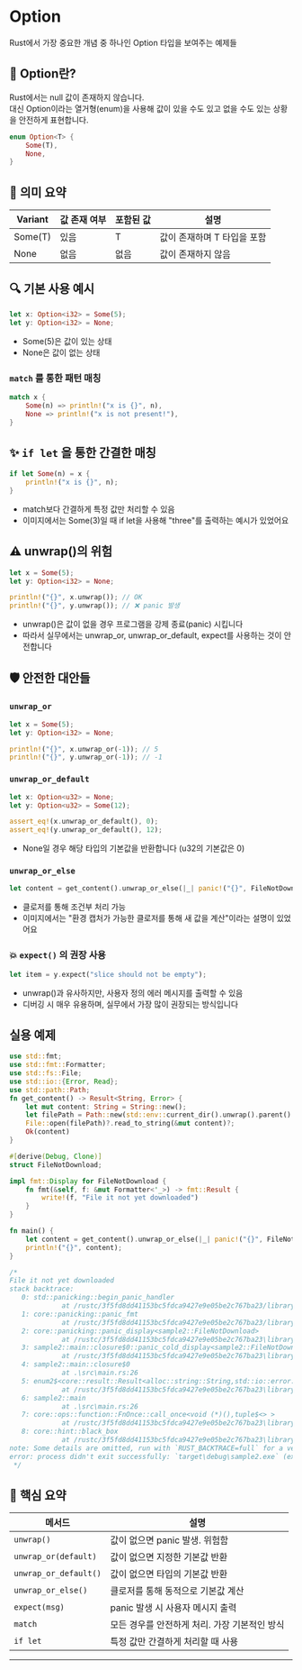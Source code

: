 # Option
Rust에서 가장 중요한 개념 중 하나인 Option<T> 타입을 보여주는 예제들

## 🧠 Option<T>란?
Rust에서는 null 값이 존재하지 않습니다.  
대신 Option<T>이라는 열거형(enum)을 사용해 값이 있을 수도 있고 없을 수도 있는 상황을 안전하게 표현합니다.
```rust
enum Option<T> {
    Some(T),
    None,
}
```

## 📌 의미 요약
| Variant   | 값 존재 여부 | 포함된 값 | 설명                     |
|-----------|--------------|------------|--------------------------|
| Some(T)   | 있음         | T          | 값이 존재하며 T 타입을 포함 |
| None      | 없음         | 없음       | 값이 존재하지 않음         |


## 🔍 기본 사용 예시
```rust
let x: Option<i32> = Some(5);
let y: Option<i32> = None;
```
- Some(5)은 값이 있는 상태
- None은 값이 없는 상태
  
### `match` 를 통한 패턴 매칭
```rust
match x {
    Some(n) => println!("x is {}", n),
    None => println!("x is not present!"),
}
```

## ✨ `if let` 을 통한 간결한 매칭
```rust
if let Some(n) = x {
    println!("x is {}", n);
}
```
- match보다 간결하게 특정 값만 처리할 수 있음
- 이미지에서는 Some(3)일 때 if let을 사용해 "three"를 출력하는 예시가 있었어요

## ⚠️ unwrap()의 위험
```rust
let x = Some(5);
let y: Option<i32> = None;

println!("{}", x.unwrap()); // OK
println!("{}", y.unwrap()); // ❌ panic 발생
```

- unwrap()은 값이 없을 경우 프로그램을 강제 종료(panic) 시킵니다
- 따라서 실무에서는 unwrap_or, unwrap_or_default, expect를 사용하는 것이 안전합니다

## 🛡️ 안전한 대안들

### `unwrap_or`
```rust
let x = Some(5);
let y: Option<i32> = None;

println!("{}", x.unwrap_or(-1)); // 5
println!("{}", y.unwrap_or(-1)); // -1
```

### `unwrap_or_default`
```rust
let x: Option<u32> = None;
let y: Option<u32> = Some(12);

assert_eq!(x.unwrap_or_default(), 0);
assert_eq!(y.unwrap_or_default(), 12);
```
- None일 경우 해당 타입의 기본값을 반환합니다 (u32의 기본값은 0)

### `unwrap_or_else`
```rust
let content = get_content().unwrap_or_else(|_| panic!("{}", FileNotDownload));
```

- 클로저를 통해 조건부 처리 가능
- 이미지에서는 "환경 캡처가 가능한 클로저를 통해 새 값을 계산"이라는 설명이 있었어요

### 💥 `expect()` 의 권장 사용
```rust
let item = y.expect("slice should not be empty");
```
- unwrap()과 유사하지만, 사용자 정의 에러 메시지를 출력할 수 있음
- 디버깅 시 매우 유용하며, 실무에서 가장 많이 권장되는 방식입니다

## 실용 예제
```rust
use std::fmt;
use std::fmt::Formatter;
use std::fs::File;
use std::io::{Error, Read};
use std::path::Path;
fn get_content() -> Result<String, Error> {
    let mut content: String = String::new();
    let filePath = Path::new(std::env::current_dir().unwrap().parent().unwrap()).join("test.txt");
    File::open(filePath)?.read_to_string(&mut content)?;
    Ok(content)
}

#[derive(Debug, Clone)]
struct FileNotDownload;

impl fmt::Display for FileNotDownload {
    fn fmt(&self, f: &mut Formatter<'_>) -> fmt::Result {
        write!(f, "File it not yet downloaded")
    }
}

fn main() {
    let content = get_content().unwrap_or_else(|_| panic!("{}", FileNotDownload));
    println!("{}", content);
}

/*
File it not yet downloaded
stack backtrace:
   0: std::panicking::begin_panic_handler
             at /rustc/3f5fd8dd41153bc5fdca9427e9e05be2c767ba23/library\std\src\panicking.rs:652
   1: core::panicking::panic_fmt
             at /rustc/3f5fd8dd41153bc5fdca9427e9e05be2c767ba23/library\core\src\panicking.rs:72
   2: core::panicking::panic_display<sample2::FileNotDownload>
             at /rustc/3f5fd8dd41153bc5fdca9427e9e05be2c767ba23\library\core\src\panicking.rs:262
   3: sample2::main::closure$0::panic_cold_display<sample2::FileNotDownload>
             at /rustc/3f5fd8dd41153bc5fdca9427e9e05be2c767ba23\library\core\src\panic.rs:99
   4: sample2::main::closure$0
             at .\src\main.rs:26
   5: enum2$<core::result::Result<alloc::string::String,std::io::error::Error> >::unwrap_or_else<alloc::string::String,std::io::error::Error,sample2::main::closure_env$0>
             at /rustc/3f5fd8dd41153bc5fdca9427e9e05be2c767ba23\library\core\src\result.rs:1456
   6: sample2::main
             at .\src\main.rs:26
   7: core::ops::function::FnOnce::call_once<void (*)(),tuple$<> >
             at /rustc/3f5fd8dd41153bc5fdca9427e9e05be2c767ba23\library\core\src\ops\function.rs:250
   8: core::hint::black_box
             at /rustc/3f5fd8dd41153bc5fdca9427e9e05be2c767ba23\library\core\src\hint.rs:338
note: Some details are omitted, run with `RUST_BACKTRACE=full` for a verbose backtrace.
error: process didn't exit successfully: `target\debug\sample2.exe` (exit code: 101)
 */
```

## 🧠 핵심 요약
| 메서드               | 설명                                                                 |
|----------------------|----------------------------------------------------------------------|
| `unwrap()`           | 값이 없으면 panic 발생. 위험함                                       |
| `unwrap_or(default)` | 값이 없으면 지정한 기본값 반환                                       |
| `unwrap_or_default()`| 값이 없으면 타입의 기본값 반환                                       |
| `unwrap_or_else()`   | 클로저를 통해 동적으로 기본값 계산                                   |
| `expect(msg)`        | panic 발생 시 사용자 메시지 출력                                     |
| `match`              | 모든 경우를 안전하게 처리. 가장 기본적인 방식                        |
| `if let`             | 특정 값만 간결하게 처리할 때 사용                                     |

---


